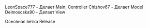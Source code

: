 LeonSpace777 - Делает Main, Controller
Chizhov67 - Делает Model
Deimoscska90 - Делает View

Основная ветка Release